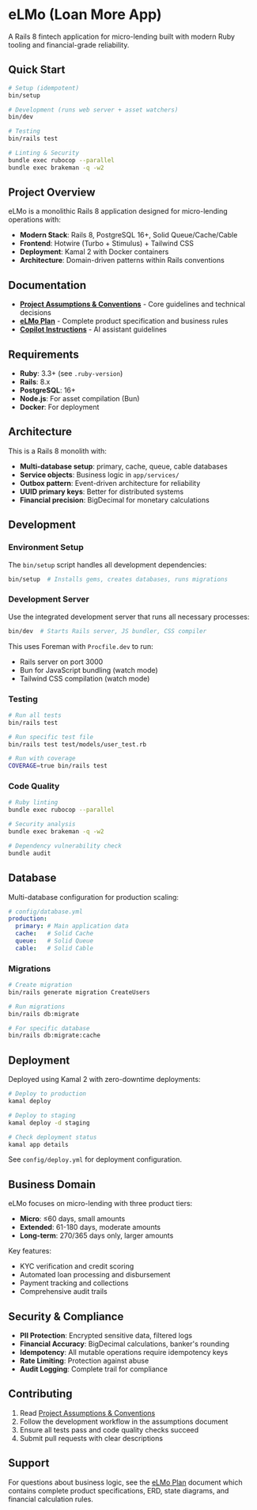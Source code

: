# eLMo (Loan More App)

A Rails 8 fintech application for micro-lending built with modern Ruby tooling and financial-grade reliability.

## Quick Start

```bash
# Setup (idempotent)
bin/setup

# Development (runs web server + asset watchers)
bin/dev

# Testing
bin/rails test

# Linting & Security
bundle exec rubocop --parallel
bundle exec brakeman -q -w2
```

## Project Overview

eLMo is a monolithic Rails 8 application designed for micro-lending operations with:

- **Modern Stack**: Rails 8, PostgreSQL 16+, Solid Queue/Cache/Cable
- **Frontend**: Hotwire (Turbo + Stimulus) + Tailwind CSS
- **Deployment**: Kamal 2 with Docker containers
- **Architecture**: Domain-driven patterns within Rails conventions

## Documentation

- **[Project Assumptions & Conventions](docs/assumptions.md)** - Core guidelines and technical decisions
- **[eLMo Plan](docs/elmo-plan.md)** - Complete product specification and business rules
- **[Copilot Instructions](.github/copilot-instructions.md)** - AI assistant guidelines

## Requirements

- **Ruby**: 3.3+ (see `.ruby-version`)
- **Rails**: 8.x
- **PostgreSQL**: 16+
- **Node.js**: For asset compilation (Bun)
- **Docker**: For deployment

## Architecture

This is a Rails 8 monolith with:

- **Multi-database setup**: primary, cache, queue, cable databases
- **Service objects**: Business logic in `app/services/`
- **Outbox pattern**: Event-driven architecture for reliability
- **UUID primary keys**: Better for distributed systems
- **Financial precision**: BigDecimal for monetary calculations

## Development

### Environment Setup

The `bin/setup` script handles all development dependencies:

```bash
bin/setup  # Installs gems, creates databases, runs migrations
```

### Development Server

Use the integrated development server that runs all necessary processes:

```bash
bin/dev  # Starts Rails server, JS bundler, CSS compiler
```

This uses Foreman with `Procfile.dev` to run:
- Rails server on port 3000
- Bun for JavaScript bundling (watch mode)
- Tailwind CSS compilation (watch mode)

### Testing

```bash
# Run all tests
bin/rails test

# Run specific test file
bin/rails test test/models/user_test.rb

# Run with coverage
COVERAGE=true bin/rails test
```

### Code Quality

```bash
# Ruby linting
bundle exec rubocop --parallel

# Security analysis
bundle exec brakeman -q -w2

# Dependency vulnerability check
bundle audit
```

## Database

Multi-database configuration for production scaling:

```yaml
# config/database.yml
production:
  primary: # Main application data
  cache:   # Solid Cache
  queue:   # Solid Queue
  cable:   # Solid Cable
```

### Migrations

```bash
# Create migration
bin/rails generate migration CreateUsers

# Run migrations
bin/rails db:migrate

# For specific database
bin/rails db:migrate:cache
```

## Deployment

Deployed using Kamal 2 with zero-downtime deployments:

```bash
# Deploy to production
kamal deploy

# Deploy to staging
kamal deploy -d staging

# Check deployment status
kamal app details
```

See `config/deploy.yml` for deployment configuration.

## Business Domain

eLMo focuses on micro-lending with three product tiers:

- **Micro**: ≤60 days, small amounts
- **Extended**: 61-180 days, moderate amounts  
- **Long-term**: 270/365 days only, larger amounts

Key features:
- KYC verification and credit scoring
- Automated loan processing and disbursement
- Payment tracking and collections
- Comprehensive audit trails

## Security & Compliance

- **PII Protection**: Encrypted sensitive data, filtered logs
- **Financial Accuracy**: BigDecimal calculations, banker's rounding
- **Idempotency**: All mutable operations require idempotency keys
- **Rate Limiting**: Protection against abuse
- **Audit Logging**: Complete trail for compliance

## Contributing

1. Read [Project Assumptions & Conventions](docs/assumptions.md)
2. Follow the development workflow in the assumptions document
3. Ensure all tests pass and code quality checks succeed
4. Submit pull requests with clear descriptions

## Support

For questions about business logic, see the [eLMo Plan](docs/elmo-plan.md) document which contains complete product specifications, ERD, state diagrams, and financial calculation rules.
